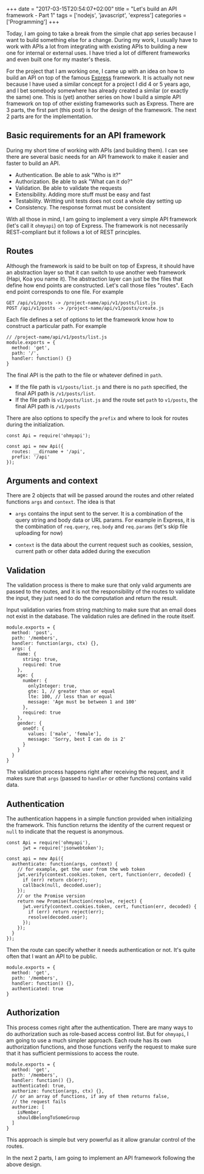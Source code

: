 +++
date = "2017-03-15T20:54:07+02:00"
title = "Let's build an API framework - Part 1"
tags = ['nodejs', 'javascript', 'express']
categories = ['Programming']
+++

Today, I am going to take a break from the simple chat app series because I want to build something else for a change. During my work, I usually have to work with APIs a lot from integrating with existing APIs to building a new one for internal or external uses. I have tried a lot of different frameworks and even built one for my master's thesis.

<!--more-->

For the project that I am working one, I came up with an idea on how to build an API on top of the famous [Express](https://expressjs.com/) framework. It is actually not new because I have used a similar concept for a project I did 4 or 5 years ago, and I bet somebody somewhere has already created a similar (or exactly the same) one. This is (yet) another series on how I build a simple API framework on top of other existing frameworks such as Express. There are 3 parts, the first part (this post) is for the design of the framework. The next 2 parts are for the implementation.

## Basic requirements for an API framework
During my short time of working with APIs (and building them). I can see there are several basic needs for an API framework to make it easier and faster to build an API.

- Authentication. Be able to ask "Who is it?"
- Authorization. Be able to ask "What can it do?"
- Validation. Be able to validate the requests
- Extensibility. Adding more stuff must be easy and fast
- Testability. Writting unit tests does not cost a whole day setting up
- Consistency. The response format must be consistent

With all those in mind, I am going to implement a very simple API framework (let's call it `ohmyapi`) on top of Express. The framework is not necessarily REST-compliant but it follows a lot of REST principles.

## Routes
Although the framework is said to be built on top of Express, it should have an abstraction layer so that it can switch to use another web framework (Hapi, Koa you name it). The abstraction layer can just be the files that define how end points are constructed. Let's call those files "routes". Each end point corresponds to one file. For example

```
GET /api/v1/posts -> /project-name/api/v1/posts/list.js
POST /api/v1/posts -> /project-name/api/v1/posts/create.js
```

Each file defines a set of options to let the framework know how to construct a particular path. For example

```
// /project-name/api/v1/posts/list.js
module.exports = {
  method: 'get',
  path: '/',
  handler: function() {}
}
```

The final API is the path to the file or whatever defined in `path`.

- If the file path is `v1/posts/list.js` and there is no `path` specified, the final API path is `/v1/posts/list`.
- If the file path is `v1/posts/list.js` and the route set `path` to `v1/posts`, the final API path is `/v1/posts`

There are also options to specify the `prefix` and where to look for routes during the initialization.

```
const Api = require('ohmyapi');

const api = new Api({
  routes: __dirname + '/api',
  prefix: '/api'
});
```

## Arguments and context
There are 2 objects that will be passed around the routes and other related functions `args` and `context`. The idea is that

- `args` contains the input sent to the server. It is a combination of the query string and body data or URL params. For example in Express, it is the combination of `req.query`, `req.body` and `req.params` (let's skip file uploading for now)

- `context` is the data about the current request such as cookies, session, current path or other data added during the execution

## Validation
The validation process is there to make sure that only valid arguments are passed to the routes, and it is not the responsibility of the routes to validate the input, they just need to do the computation and return the result.

Input validation varies from string matching to make sure that an email does not exist in the database. The validation rules are defined in the route itself.

```
module.exports = {
  method: 'post',
  path: '/members',
  handler: function(args, ctx) {},
  args: {
    name: {
      string: true,
      required: true
    },
    age: {
      number: {
        onlyInteger: true,
        gte: 1, // greater than or equal
        lte: 100, // less than or equal
        message: 'Age must be between 1 and 100'
      },
      required: true
    },
    gender: {
      oneOf: {
        values: ['male', 'female'],
        message: 'Sorry, best I can do is 2'
      }
    }
  }
}
```

The validation process happens right after receiving the request, and it makes sure that `args` (passed to `handler` or other functions) contains valid data.

## Authentication
The authentication happens in a simple function provided when initializing the framework. This function returns the identity of the current request or `null` to indicate that the request is anonymous.

```
const Api = require('ohmyapi'),
      jwt = require('jsonwebtoken');

const api = new Api({
  authenticate: function(args, context) {
    // for example, get the user from the web token
    jwt.verify(context.cookies.token, cert, function(err, decoded) {
      if (err) return cb(err);
      callback(null, decoded.user);
    });
    // or the Promise version
    return new Promise(function(resolve, reject) {
      jwt.verify(context.cookies.token, cert, function(err, decoded) {
        if (err) return reject(err);
        resolve(decoded.user);
      });
    });
  }
});
```

Then the route can specify whether it needs authentication or not. It's quite often that I want an API to be public.

```
module.exports = {
  method: 'get',
  path: '/members',
  handler: function() {},
  authenticated: true
}
```

## Authorization
This process comes right after the authentication. There are many ways to do authorization such as role-based access control list. But for `ohmyapi`, I am going to use a much simpler approach. Each route has its own authorization functions, and those functions verify the request to make sure that it has sufficient permissions to access the route.

```
module.exports = {
  method: 'get',
  path: '/members',
  handler: function() {},
  authenticated: true,
  authorize: function(args, ctx) {},
  // or an array of functions, if any of them returns false,
  // the request fails
  authorize: [
    isMember,
    shouldBelongToSomeGroup
  ]
}
```

This approach is simple but very powerful as it allow granular control of the routes.

In the next 2 parts, I am going to implement an API framework following the above design.
